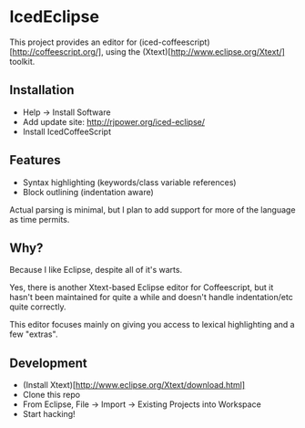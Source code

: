 # IcedEclipse

This project provides an editor for 
(iced-coffeescript)[http://coffeescript.org/], using the 
(Xtext)[http://www.eclipse.org/Xtext/] toolkit.

## Installation

* Help -> Install Software
* Add update site: http://rjpower.org/iced-eclipse/
* Install IcedCoffeeScript

## Features

* Syntax highlighting (keywords/class variable references)
* Block outlining (indentation aware)

Actual parsing is minimal, but I plan to add support for
more of the language as time permits.

## Why?

Because I like Eclipse, despite all of it's warts.  

Yes, there is another Xtext-based Eclipse editor for Coffeescript, but it 
hasn't been maintained for quite a while and doesn't handle indentation/etc
quite correctly.

This editor focuses mainly on giving you access to lexical highlighting and 
a few "extras".

## Development

* (Install Xtext)[http://www.eclipse.org/Xtext/download.html]
* Clone this repo
* From Eclipse, File -> Import -> Existing Projects into Workspace
* Start hacking!